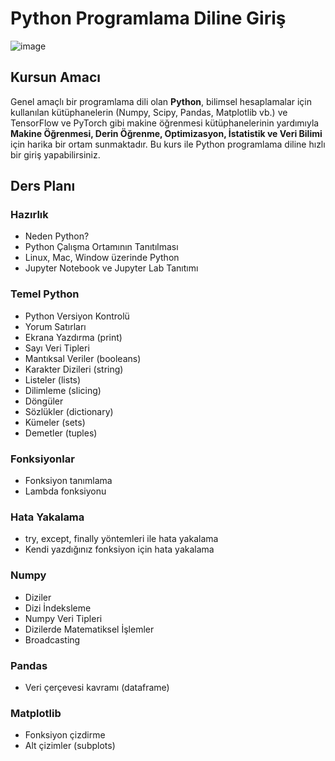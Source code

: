 # Python Programlama Diline Giriş

![image](https://raw.githubusercontent.com/fuatbeser/python-programlamaya-giris/master/assets/python_logo.png?token=AZmBgWSWJeH39nUypqU3j6YiUckkS2Nkks5cmikWwA%3D%3D)

## Kursun Amacı

Genel amaçlı bir programlama dili olan **Python**, bilimsel hesaplamalar için kullanılan kütüphanelerin (Numpy, Scipy, Pandas, Matplotlib vb.) ve TensorFlow ve PyTorch gibi makine öğrenmesi kütüphanelerinin yardımıyla **Makine Öğrenmesi, Derin Öğrenme, Optimizasyon, İstatistik ve Veri Bilimi** için harika bir ortam sunmaktadır. Bu kurs ile Python programlama diline hızlı bir giriş yapabilirsiniz.

## Ders Planı

### Hazırlık

* Neden Python?
* Python Çalışma Ortamının Tanıtılması
* Linux, Mac, Window üzerinde Python
* Jupyter Notebook ve Jupyter Lab Tanıtımı

### Temel Python

* Python Versiyon Kontrolü
* Yorum Satırları
* Ekrana Yazdırma (print)
* Sayı Veri Tipleri
* Mantıksal Veriler (booleans)
* Karakter Dizileri (string)
* Listeler (lists)
* Dilimleme (slicing)
* Döngüler
* Sözlükler (dictionary)
* Kümeler (sets)
* Demetler (tuples)

### Fonksiyonlar

* Fonksiyon tanımlama
* Lambda fonksiyonu

### Hata Yakalama

* try, except, finally yöntemleri ile hata yakalama
* Kendi yazdığınız fonksiyon için hata yakalama

 ### Numpy
 
 * Diziler
 * Dizi İndeksleme
 * Numpy Veri Tipleri
 * Dizilerde Matematiksel İşlemler
 * Broadcasting
 
 ### Pandas 
 
 * Veri çerçevesi kavramı (dataframe)
 
 ### Matplotlib
 
 * Fonksiyon çizdirme
 * Alt çizimler (subplots)
